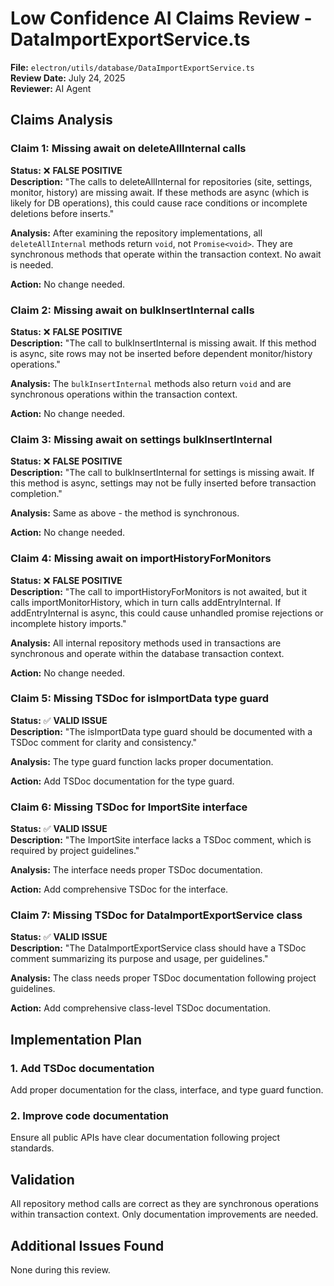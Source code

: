 # Low Confidence AI Claims Review - DataImportExportService.ts

**File:** `electron/utils/database/DataImportExportService.ts`  
**Review Date:** July 24, 2025  
**Reviewer:** AI Agent

## Claims Analysis

### Claim 1: Missing await on deleteAllInternal calls

**Status:** ❌ **FALSE POSITIVE**  
**Description:** "The calls to deleteAllInternal for repositories (site, settings, monitor, history) are missing await. If these methods are async (which is likely for DB operations), this could cause race conditions or incomplete deletions before inserts."

**Analysis:** After examining the repository implementations, all `deleteAllInternal` methods return `void`, not `Promise<void>`. They are synchronous methods that operate within the transaction context. No await is needed.

**Action:** No change needed.

### Claim 2: Missing await on bulkInsertInternal calls

**Status:** ❌ **FALSE POSITIVE**  
**Description:** "The call to bulkInsertInternal is missing await. If this method is async, site rows may not be inserted before dependent monitor/history operations."

**Analysis:** The `bulkInsertInternal` methods also return `void` and are synchronous operations within the transaction context.

**Action:** No change needed.

### Claim 3: Missing await on settings bulkInsertInternal

**Status:** ❌ **FALSE POSITIVE**  
**Description:** "The call to bulkInsertInternal for settings is missing await. If this method is async, settings may not be fully inserted before transaction completion."

**Analysis:** Same as above - the method is synchronous.

**Action:** No change needed.

### Claim 4: Missing await on importHistoryForMonitors

**Status:** ❌ **FALSE POSITIVE**  
**Description:** "The call to importHistoryForMonitors is not awaited, but it calls importMonitorHistory, which in turn calls addEntryInternal. If addEntryInternal is async, this could cause unhandled promise rejections or incomplete history imports."

**Analysis:** All internal repository methods used in transactions are synchronous and operate within the database transaction context.

**Action:** No change needed.

### Claim 5: Missing TSDoc for isImportData type guard

**Status:** ✅ **VALID ISSUE**  
**Description:** "The isImportData type guard should be documented with a TSDoc comment for clarity and consistency."

**Analysis:** The type guard function lacks proper documentation.

**Action:** Add TSDoc documentation for the type guard.

### Claim 6: Missing TSDoc for ImportSite interface

**Status:** ✅ **VALID ISSUE**  
**Description:** "The ImportSite interface lacks a TSDoc comment, which is required by project guidelines."

**Analysis:** The interface needs proper TSDoc documentation.

**Action:** Add comprehensive TSDoc for the interface.

### Claim 7: Missing TSDoc for DataImportExportService class

**Status:** ✅ **VALID ISSUE**  
**Description:** "The DataImportExportService class should have a TSDoc comment summarizing its purpose and usage, per guidelines."

**Analysis:** The class needs proper TSDoc documentation following project guidelines.

**Action:** Add comprehensive class-level TSDoc documentation.

## Implementation Plan

### 1. Add TSDoc documentation

Add proper documentation for the class, interface, and type guard function.

### 2. Improve code documentation

Ensure all public APIs have clear documentation following project standards.

## Validation

All repository method calls are correct as they are synchronous operations within transaction context. Only documentation improvements are needed.

## Additional Issues Found

None during this review.
